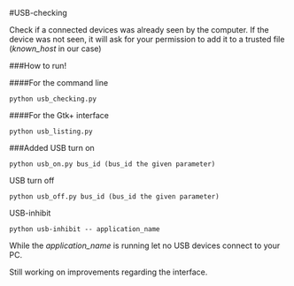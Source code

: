 #USB-checking

Check if a connected devices was already seen by the computer.
If the device was not seen, it will ask for your permission to add it
to a trusted file (*known_host* in our case)

###How to run!

####For the command line

```python usb_checking.py```

####For the Gtk+ interface

```python usb_listing.py```


###Added
USB turn on

```python usb_on.py bus_id (bus_id the given parameter)```

USB turn off

```python usb_off.py bus_id (bus_id the given parameter)```

USB-inhibit

```python usb-inhibit -- application_name```

While the *application_name* is running let no USB devices
connect to your PC.

Still working on improvements regarding the interface.
